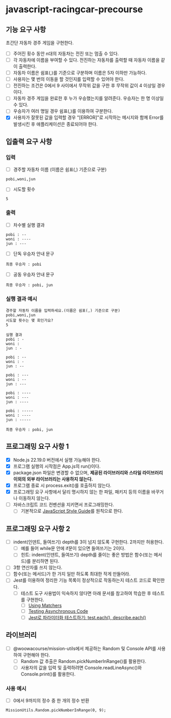 # javascript-racingcar-precourse

## 기능 요구 사항

초간단 자동차 경주 게임을 구현한다.

- [ ] 주어진 횟수 동안 n대의 자동차는 전진 또는 멈출 수 있다.
- [ ] 각 자동차에 이름을 부여할 수 있다. 전진하는 자동차를 출력할 때 자동차 이름을 같이 출력한다.
- [ ] 자동차 이름은 쉼표(,)를 기준으로 구분하며 이름은 5자 이하만 가능하다.
- [ ] 사용자는 몇 번의 이동을 할 것인지를 입력할 수 있어야 한다.
- [ ] 전진하는 조건은 0에서 9 사이에서 무작위 값을 구한 후 무작위 값이 4 이상일 경우이다.
- [ ] 자동차 경주 게임을 완료한 후 누가 우승했는지를 알려준다. 우승자는 한 명 이상일 수 있다.
- [ ] 우승자가 여러 명일 경우 쉼표(,)를 이용하여 구분한다.
- [x] 사용자가 잘못된 값을 입력할 경우 "[ERROR]"로 시작하는 메시지와 함께 Error를 발생시킨 후 애플리케이션은 종료되어야 한다.

## 입출력 요구 사항

### 입력

- [ ] 경주할 자동차 이름 (이름은 쉼표(,) 기준으로 구분)


``` pobi,woni,jun ```


- [ ] 시도할 횟수


``` 5 ```


### 출력

- [ ] 차수별 실행 결과

```
pobi : --
woni : ----
jun : ---
```

- [ ] 단독 우승자 안내 문구


``` 최종 우승자 : pobi ```


- [ ] 공동 우승자 안내 문구


``` 최종 우승자 : pobi, jun ```


### 실행 결과 예시

```
경주할 자동차 이름을 입력하세요.(이름은 쉼표(,) 기준으로 구분)
pobi,woni,jun
시도할 횟수는 몇 회인가요?
5

실행 결과
pobi : -
woni : 
jun : -

pobi : --
woni : -
jun : --

pobi : ---
woni : --
jun : ---

pobi : ----
woni : ---
jun : ----

pobi : -----
woni : ----
jun : -----

최종 우승자 : pobi, jun
```
## 프로그래밍 요구 사항 1

- [x] Node.js 22.19.0 버전에서 실행 가능해야 한다.
- [x] 프로그램 실행의 시작점은 App.js의 run()이다.
- [x] package.json 파일은 변경할 수 없으며, **제공된 라이브러리와 스타일 라이브러리 이외의 외부 라이브러리는 사용하지 않는다.**
- [x] 프로그램 종료 시 process.exit()를 호출하지 않는다.
- [x] 프로그래밍 요구 사항에서 달리 명시하지 않는 한 파일, 패키지 등의 이름을 바꾸거나 이동하지 않는다.
- [ ] 자바스크립트 코드 컨벤션을 지키면서 프로그래밍한다.
  - [ ] 기본적으로 [JavaScript Style Guide](https://github.com/woowacourse/woowacourse-docs/tree/main/styleguide/javascript)를 원칙으로 한다.

## 프로그래밍 요구 사항 2

- [ ] indent(인덴트, 들여쓰기) depth를 3이 넘지 않도록 구현한다. 2까지만 허용한다.
  - [ ] 예를 들어 while문 안에 if문이 있으면 들여쓰기는 2이다.
  - [ ] 힌트: indent(인덴트, 들여쓰기) depth를 줄이는 좋은 방법은 함수(또는 메서드)를 분리하면 된다.
- [ ] 3항 연산자를 쓰지 않는다.
- [ ] 함수(또는 메서드)가 한 가지 일만 하도록 최대한 작게 만들어라.
- [ ] Jest를 이용하여 정리한 기능 목록이 정상적으로 작동하는지 테스트 코드로 확인한다.
  - [ ] 테스트 도구 사용법이 익숙하지 않다면 아래 문서를 참고하여 학습한 후 테스트를 구현한다.
    - [ ] [Using Matchers](https://jestjs.io/docs/using-matchers)
    - [ ] [Testing Asynchronous Code](https://jestjs.io/docs/asynchronous)
    - [ ] [Jest로 파라미터화 테스트하기: test.each(), describe.each()](https://www.daleseo.com/jest-each)

## 라이브러리

- [ ] @woowacourse/mission-utils에서 제공하는 Random 및 Console API를 사용하여 구현해야 한다.
  - [ ] Random 값 추출은 Random.pickNumberInRange()를 활용한다.
  - [ ] 사용자의 값을 입력 및 출력하려면 Console.readLineAsync()와 Console.print()를 활용한다.

### 사용 예시

- [ ] 0에서 9까지의 정수 중 한 개의 정수 반환
  
``` MissionUtils.Random.pickNumberInRange(0, 9); ```

